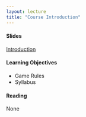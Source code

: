 ```yaml
---
layout: lecture
title: "Course Introduction"
---
```


<h4>
	<span class="fa fa-picture-o fa-lg main-list-item-icon"></span>
	Slides
</h4>

<a href="https://docs.google.com/presentation/d/1INcVjbNz9AvNkQTqOG-zXSk45hEdpTHRdMuRt5hYwDA/pub?start=false&loop=false&delayms=3000" target="_blank">Introduction</a>


<h4>
	<span class="fa fa-graduation-cap fa-lg main-list-item-icon"></span>
	Learning Objectives
</h4>

- Game Rules
- Syllabus


<h4>
	<span class="fa fa-book fa-lg main-list-item-icon"></span>
	Reading
</h4>

None

